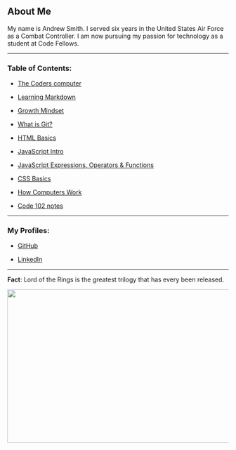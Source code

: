## About Me

My name is Andrew Smith. I served six years in the United States Air Force as a Combat Controller. I am now pursuing my passion for technology as a student at Code Fellows.

---

### Table of Contents:

- [The Coders computer](content/theCodersComputer.md)

- [Learning Markdown](content/learningMarkdown.md)

- [Growth Mindset](content/growthMindset.md)

- [What is Git?](content/git.md)

- [HTML Basics](content/htmlBasics.md)

- [JavaScript Intro](content/jsIntro.md)

- [JavaScript Expressions, Operators & Functions](content/jsIntro2.md)

- [CSS Basics](content/cssBasics.md)

- [How Computers Work](content/howCompsWork.md)

- [Code 102 notes](notes/code102.md)

---

### My Profiles:

- [GitHub](https://github.com/AndrewCS149)

- [LinkedIn](https://www.linkedin.com/in/andrew149/)

---

**Fact**: Lord of the Rings is the greatest trilogy that has every been released.

<img src="https://cdn1.thr.com/sites/default/files/imagecache/landscape_928x523/2012/09/Gandalf_a_l.jpg#gandalf" width="550" height="350">

